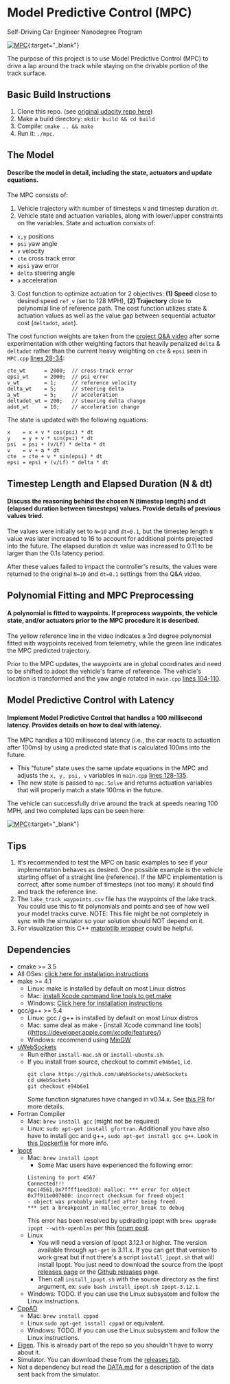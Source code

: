 # Model Predictive Control (MPC)
Self-Driving Car Engineer Nanodegree Program

[![MPC](http://img.youtube.com/vi/nBQMfh9YI1k/0.jpg)](https://youtu.be/nBQMfh9YI1k "MPC"){:target="_blank"}

The purpose of this project is to use Model Predictive Control (MPC) to drive a lap around the track while staying on the drivable portion of the track surface. 

## Basic Build Instructions

1. Clone this repo. (see [original udacity repo here](https://github.com/udacity/CarND-MPC-Project))
2. Make a build directory: `mkdir build && cd build`
3. Compile: `cmake .. && make`
4. Run it: `./mpc`.

## The Model
#### Describe the model in detail, including the state, actuators and update equations.

The MPC consists of:
1. Vehicle trajectory with number of timesteps `N` and timestep duration `dt`.
2. Vehicle state and actuation variables, along with lower/upper constraints on the variables. State and actuation consists of: 
- `x,y` positions
- `psi` yaw angle
- `v` velocity
- `cte` cross track error
- `epsi` yaw error
- `delta` steering angle
- `a` acceleration
3. Cost function to optimize actuation for 2 objectives: __(1) Speed__ close to desired speed `ref_v` (set to 128 MPH), __(2) Trajectory__ close to polynomial line of reference path. The cost function utilizes state & actuation values as well as the value gap between sequential actuator cost (`deltadot`, `adot`).

The cost function weights are taken from the [project Q&A video](https://www.youtube.com/watch?v=bOQuhpz3YfU) after some experimentation with other weighting factors that heavily penalized `delta` & `deltadot` rather than the current heavy weighting on `cte` & `epsi` seen in `MPC.cpp` [lines 28-34](https://github.com/kcbighuge/SDCND-MPC-Project/blob/master/src/MPC.cpp#L28-L34):
```
cte_wt      = 2000;  // cross-track error
epsi_wt     = 2000;  // psi error
v_wt        = 1;     // reference velocity
delta_wt    = 5;     // steering delta
a_wt        = 5;     // acceleration
deltadot_wt = 200;   // steering delta change
adot_wt     = 10;    // acceleration change
```

The state is updated with the following equations:
```
x    = x + v * cos(psi) * dt
y    = y + v * sin(psi) * dt
psi  = psi + (v/Lf) * delta * dt
v    = v + a * dt
cte  = cte + v * sin(epsi) * dt
epsi = epsi + (v/Lf) * delta * dt
```

## Timestep Length and Elapsed Duration (N & dt)
#### Discuss the reasoning behind the chosen N (timestep length) and dt (elapsed duration between timesteps) values. Provide details of previous values tried.

The values were initially set to `N=10` and `dt=0.1`, but the timestep length `N` value was later increased to 16 to account for additional points projected into the future. The elapsed duration `dt` value was increased to 0.11 to be larger than the 0.1s latency period.

After these values failed to impact the controller's results, the values were returned to the original `N=10` and `dt=0.1` settings from the Q&A video.


## Polynomial Fitting and MPC Preprocessing
#### A polynomial is fitted to waypoints. If preprocess waypoints, the vehicle state, and/or actuators prior to the MPC procedure it is described.

The yellow reference line in the video indicates a 3rd degree polynomial fitted with waypoints received from telemetry, while the green line indicates the MPC predicted trajectory.

Prior to the MPC updates, the waypoints are in global coordinates and need to be shifted to adopt the vehicle's frame of reference. The vehicle's location is transformed and the yaw angle rotated in `main.cpp` [lines 104-110](https://github.com/kcbighuge/SDCND-MPC-Project/blob/master/src/main.cpp#L104-L110). 


## Model Predictive Control with Latency
#### Implement Model Predictive Control that handles a 100 millisecond latency. Provides details on how to deal with latency.

The MPC handles a 100 millisecond latency (i.e., the car reacts to actuation after 100ms) by using a predicted state that is calculated 100ms into the future. 
- This "future" state uses the same update equations in the MPC and adjusts the `x, y, psi, v` variables in `main.cpp` [lines 128-135](https://github.com/kcbighuge/SDCND-MPC-Project/blob/master/src/main.cpp#L128-L135). 
- The new state is passed to `mpc.Solve` and returns actuation variables that will properly match a state 100ms in the future.


The vehicle can successfully drive around the track at speeds nearing 100 MPH, and two completed laps can be seen here:

[![MPC](http://img.youtube.com/vi/nBQMfh9YI1k/0.jpg)](https://youtu.be/nBQMfh9YI1k "MPC"){:target="_blank"}

## Tips

1. It's recommended to test the MPC on basic examples to see if your implementation behaves as desired. One possible example
is the vehicle starting offset of a straight line (reference). If the MPC implementation is correct, after some number of timesteps
(not too many) it should find and track the reference line.
2. The `lake_track_waypoints.csv` file has the waypoints of the lake track. You could use this to fit polynomials and points and see of how well your model tracks curve. NOTE: This file might be not completely in sync with the simulator so your solution should NOT depend on it.
3. For visualization this C++ [matplotlib wrapper](https://github.com/lava/matplotlib-cpp) could be helpful.

## Dependencies

* cmake >= 3.5
 * All OSes: [click here for installation instructions](https://cmake.org/install/)
* make >= 4.1
  * Linux: make is installed by default on most Linux distros
  * Mac: [install Xcode command line tools to get make](https://developer.apple.com/xcode/features/)
  * Windows: [Click here for installation instructions](http://gnuwin32.sourceforge.net/packages/make.htm)
* gcc/g++ >= 5.4
  * Linux: gcc / g++ is installed by default on most Linux distros
  * Mac: same deal as make - [install Xcode command line tools]((https://developer.apple.com/xcode/features/)
  * Windows: recommend using [MinGW](http://www.mingw.org/)
* [uWebSockets](https://github.com/uWebSockets/uWebSockets)
  * Run either `install-mac.sh` or `install-ubuntu.sh`.
  * If you install from source, checkout to commit `e94b6e1`, i.e.
    ```
    git clone https://github.com/uWebSockets/uWebSockets 
    cd uWebSockets
    git checkout e94b6e1
    ```
    Some function signatures have changed in v0.14.x. See [this PR](https://github.com/udacity/CarND-MPC-Project/pull/3) for more details.
* Fortran Compiler
  * Mac: `brew install gcc` (might not be required)
  * Linux: `sudo apt-get install gfortran`. Additionall you have also have to install gcc and g++, `sudo apt-get install gcc g++`. Look in [this Dockerfile](https://github.com/udacity/CarND-MPC-Quizzes/blob/master/Dockerfile) for more info.
* [Ipopt](https://projects.coin-or.org/Ipopt)
  * Mac: `brew install ipopt`
       +  Some Mac users have experienced the following error:
       ```
       Listening to port 4567
       Connected!!!
       mpc(4561,0x7ffff1eed3c0) malloc: *** error for object 0x7f911e007600: incorrect checksum for freed object
       - object was probably modified after being freed.
       *** set a breakpoint in malloc_error_break to debug
       ```
       This error has been resolved by updrading ipopt with
       ```brew upgrade ipopt --with-openblas```
       per this [forum post](https://discussions.udacity.com/t/incorrect-checksum-for-freed-object/313433/19).
  * Linux
    * You will need a version of Ipopt 3.12.1 or higher. The version available through `apt-get` is 3.11.x. If you can get that version to work great but if not there's a script `install_ipopt.sh` that will install Ipopt. You just need to download the source from the Ipopt [releases page](https://www.coin-or.org/download/source/Ipopt/) or the [Github releases](https://github.com/coin-or/Ipopt/releases) page.
    * Then call `install_ipopt.sh` with the source directory as the first argument, ex: `sudo bash install_ipopt.sh Ipopt-3.12.1`. 
  * Windows: TODO. If you can use the Linux subsystem and follow the Linux instructions.
* [CppAD](https://www.coin-or.org/CppAD/)
  * Mac: `brew install cppad`
  * Linux `sudo apt-get install cppad` or equivalent.
  * Windows: TODO. If you can use the Linux subsystem and follow the Linux instructions.
* [Eigen](http://eigen.tuxfamily.org/index.php?title=Main_Page). This is already part of the repo so you shouldn't have to worry about it.
* Simulator. You can download these from the [releases tab](https://github.com/udacity/self-driving-car-sim/releases).
* Not a dependency but read the [DATA.md](./DATA.md) for a description of the data sent back from the simulator.
